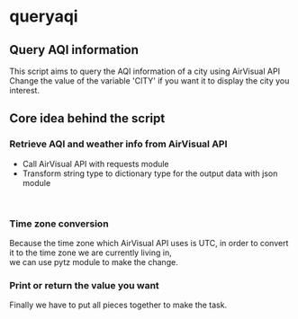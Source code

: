 # queryaqi

## Query AQI information
This script aims to query the AQI information of a city using AirVisual API<br />
Change the value of the variable 'CITY' if you want it to display the city you interest.<br />

## Core idea behind the script
### Retrieve AQI and weather info from AirVisual API
- Call AirVisual API with requests module
- Transform string type to dictionary type for the output data with json module
<br />

### Time zone conversion
Because the time zone which AirVisual API uses is UTC, in order to convert it to the time zone we are currently living in, <br />
we can use pytz module to make the change.<br />

### Print or return the value you want
Finally we have to put all pieces together to make the task.
